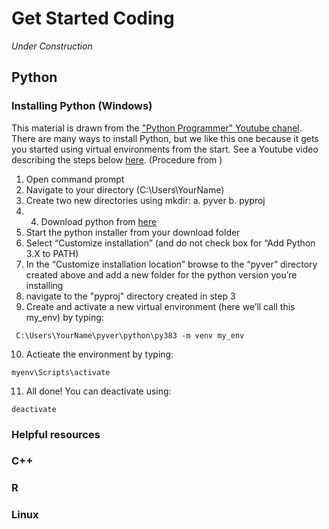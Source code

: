 # Get Started Coding

*Under Construction*

## Python

### Installing Python (Windows)
This material is drawn from the ["Python Programmer" Youtube chanel](https://www.youtube.com/c/FlickThrough). There are many ways to install Python, but we like this one because it gets you started using virtual environments from the start. 
See a Youtube video describing the steps below [here](https://www.youtube.com/watch?v=28eLP22SMTA&t=572s).
(Procedure from )
1. Open command prompt
2. Navigate to your directory (C:\Users\YourName) 
3. Create two new directories using mkdir:
    a. pyver
    b. pyproj
4. 4. Download python from [here](https://www.python.org/downloads/) 
5. Start the python installer from your download folder
6. Select “Customize installation” (and do not check box for “Add Python 3.X to PATH)
7. In the “Customize installation location” browse to the “pyver” directory created above and add a new folder for the python version you’re installing
8. navigate to the "pyproj" directory created in step 3
9. Create and activate a new virtual environment (here we’ll call this my_env) by typing: 
```
 C:\Users\YourName\pyver\python\py383 -m venv my_env
```
10. Actieate the environment by typing:
```
myenv\Scripts\activate
```
11. All done! You can deactivate using:
```
deactivate
```

### Helpful resources



### C++

### R

### Linux

